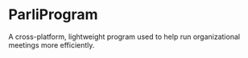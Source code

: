 # ParliProgram
A cross-platform, lightweight program used to help run organizational meetings more efficiently. 
